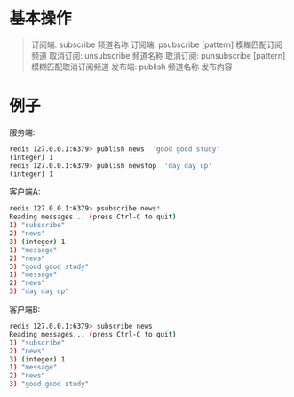 # 基本操作
> 订阅端: subscribe 频道名称
订阅端: psubscribe  [pattern] 模糊匹配订阅频道
取消订阅: unsubscribe 频道名称
取消订阅: punsubscribe [pattern] 模糊匹配取消订阅频道
发布端: publish 频道名称 发布内容

# 例子
服务端:
```bash
redis 127.0.0.1:6379> publish news  'good good study'
(integer) 1
redis 127.0.0.1:6379> publish newstop  'day day up'
(integer) 1
```
客户端A:
```bash
redis 127.0.0.1:6379> psubscribe news*
Reading messages... (press Ctrl-C to quit)
1) "subscribe"
2) "news"
3) (integer) 1
1) "message"
2) "news"
3) "good good study"
1) "message"
2) "news"
3) "day day up"
```
客户端B:
```bash
redis 127.0.0.1:6379> subscribe news
Reading messages... (press Ctrl-C to quit)
1) "subscribe"
2) "news"
3) (integer) 1
1) "message"
2) "news"
3) "good good study"
```
